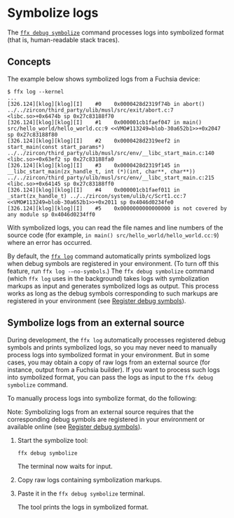 # Symbolize logs

The [`ffx debug symbolize`][ffx-debug-symbolize] command processes logs
into symbolized format (that is, human-readable stack traces).

## Concepts

The example below shows symbolized logs from a Fuchsia device:

```none {:.devsite-disable-click-to-copy}
$ ffx log --kernel
...
[326.124][klog][klog][I]    #0    0x0000428d2319f74b in abort() ../../zircon/third_party/ulib/musl/src/exit/abort.c:7 <libc.so>+0x6474b sp 0x27c83188f70
[326.124][klog][klog][I]    #1    0x000001cb1faef047 in main() src/hello_world/hello_world.cc:9 <<VMO#113249=blob-30a652b1>>+0x2047 sp 0x27c83188f80
[326.124][klog][klog][I]    #2    0x0000428d2319eef2 in start_main(const start_params*) ../../zircon/third_party/ulib/musl/src/env/__libc_start_main.c:140 <libc.so>+0x63ef2 sp 0x27c83188fa0
[326.124][klog][klog][I]    #3    0x0000428d2319f145 in __libc_start_main(zx_handle_t, int (*)(int, char**, char**)) ../../zircon/third_party/ulib/musl/src/env/__libc_start_main.c:215 <libc.so>+0x64145 sp 0x27c83188ff0
[326.124][klog][klog][I]    #4    0x000001cb1faef011 in _start(zx_handle_t) ../../zircon/system/ulib/c/Scrt1.cc:7 <<VMO#113249=blob-30a652b1>>+0x2011 sp 0x4046d0234fe0
[326.124][klog][klog][I]    #5    0x0000000000000000 is not covered by any module sp 0x4046d0234ff0
```

With symbolized logs, you can read the file names and line
numbers of the source code (for example,
`in main() src/hello_world/hello_world.cc:9`) where an error has occurred.

By default, the [`ffx log`][ffx-log] command automatically prints symbolized
logs when debug symbols are registered in your environment. (To turn off this
feature, run `ffx log -–no-symbols`.) The `ffx debug symbolize` command
(which `ffx log` uses in the background) takes logs with symbolization markups
as input and generates symbolized logs as output. This process works as long as
the debug symbols corresponding to such markups are registered in your
environment (see [Register debug symbols][register-debug-symbols]).

## Symbolize logs from an external source

During development, the `ffx log` automatically processes registered debug
symbols and prints symbolized logs, so you may never need to manually process
logs into symbolized format in your environment. But in some cases, you may
obtain a copy of raw logs from an external source (for instance, output from
a Fuchsia builder). If you want to process such logs into symbolized format,
you can pass the logs as input to the `ffx debug symbolize` command.

To manually process logs into symbolize format, do the following:

Note: Symbolizing logs from an external source requires that the corresponding
debug symbols are registered in your environment or available online
(see [Register debug symbols][register-debug-symbols]).

1. Start the symbolize tool:

   ```posix-terminal
   ffx debug symbolize
   ```

   The terminal now waits for input.

2. Copy raw logs containing symbolization markups.
3. Paste it in the `ffx debug symbolize` terminal.

   The tool prints the logs in symbolized format.

<!-- Reference links -->

[ffx-debug-symbolize]: https://fuchsia.dev/reference/tools/sdk/ffx#symbolize
[ffx-log]: https://fuchsia.dev/reference/tools/sdk/ffx#ffx_log
[register-debug-symbols]: /docs/development/tools/ffx/workflows/register-debug-symbols.md
